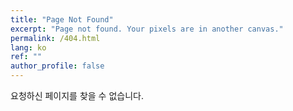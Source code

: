 ```yaml
---
title: "Page Not Found"
excerpt: "Page not found. Your pixels are in another canvas."
permalink: /404.html
lang: ko
ref: ""
author_profile: false
---
```


요청하신 페이지를 찾을 수 없습니다.

<script>
  var GOOG_FIXURL_LANG = 'en';
  var GOOG_FIXURL_SITE = 'https://blest215.github.io'
</script>
<script src="https://linkhelp.clients.google.com/tbproxy/lh/wm/fixurl.js">
</script>